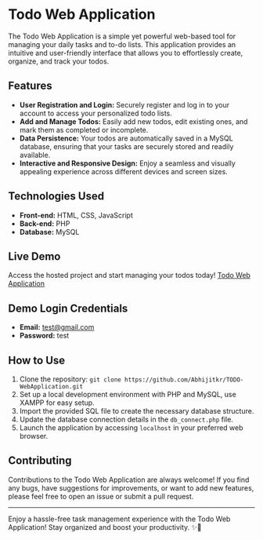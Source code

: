 # Todo Web Application

The Todo Web Application is a simple yet powerful web-based tool for managing your daily tasks and to-do lists. This application provides an intuitive and user-friendly interface that allows you to effortlessly create, organize, and track your todos.

## Features
- **User Registration and Login:** Securely register and log in to your account to access your personalized todo lists.
- **Add and Manage Todos:** Easily add new todos, edit existing ones, and mark them as completed or incomplete.
- **Data Persistence:** Your todos are automatically saved in a MySQL database, ensuring that your tasks are securely stored and readily available.
- **Interactive and Responsive Design:** Enjoy a seamless and visually appealing experience across different devices and screen sizes.

## Technologies Used
- **Front-end:** HTML, CSS, JavaScript
- **Back-end:** PHP
- **Database:** MySQL

## Live Demo
Access the hosted project and start managing your todos today! [Todo Web Application](https://myawesometodo.000webhostapp.com/)

## Demo Login Credentials
- **Email:** test@gmail.com
- **Password:** test

## How to Use
1. Clone the repository: `git clone https://github.com/Abhijitkr/TODO-WebApplication.git`
2. Set up a local development environment with PHP and MySQL, use XAMPP for easy setup.
3. Import the provided SQL file to create the necessary database structure.
4. Update the database connection details in the `db_connect.php` file.
5. Launch the application by accessing `localhost` in your preferred web browser.

## Contributing
Contributions to the Todo Web Application are always welcome! If you find any bugs, have suggestions for improvements, or want to add new features, please feel free to open an issue or submit a pull request.

---

Enjoy a hassle-free task management experience with the Todo Web Application! Stay organized and boost your productivity. ✨📝

